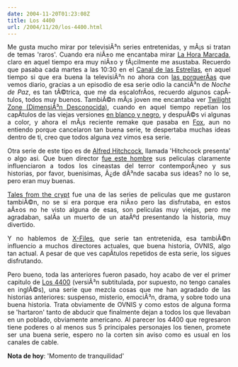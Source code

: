 ```yaml
---
date: 2004-11-20T01:23:08Z
title: Los 4400
url: /2004/11/20/los-4400.html
---
```


<div style="clear:both;"></div>
<p align="justify">Me gusta mucho mirar por televisiÃ³n series entretenidas, y mÃ¡s si tratan de temas 'raros'. Cuando era niÃ±o me encantaba mirar <a href="http://www.cnca.gob.mx/cnca/nuevo/2001/diarias/ago/240801/cinemat.htm">La Hora Marcada</a>, claro en aquel tiempo era muy niÃ±o y fÃ¡cilmente me asustaba. Recuerdo que pasaba cada martes a las 10:30 en el <a href="http://www.esmas.com/televisa/">Canal de las Estrellas</a>, en aquel tiempo si que era buena la televisiÃ³n no ahora con <a href="http://www.esmas.com/laoreja/">las porquerÃ­as</a> que vemos diario, gracias a un episodio de esa serie odio la canciÃ³n de <span style="font-style:italic;">Noche de Paz</span>, es tan tÃ©trica, que me da escalofrÃ­os, recuerdo algunos capÃ­tulos, todos muy buenos. TambiÃ©n mÃ¡s joven me encantaba ver <a href="http://www.twilightzone.org/">Twilight Zone (DimensiÃ³n Desconocida)</a>, cuando en aquel tiempo repetian los capÃ­tulos de las viejas versiones <a href="http://www.scifi.com/twilightzone/">en blanco y negro</a>, y despuÃ©s vi algunas a color, y ahora el mÃ¡s reciente remake que pasaba en <a href="http://www.fox.com">Fox</a>, aun no entiendo porque cancelaron tan buena serie, te despertaba muchas ideas dentro de ti, creo que todos alguna vez vimos esa serie.</p>
<p align="justify">Otra serie de este tipo es de <a href="http://alfredhitchcock.directorscut.info/en/">Alfred Hitchcock</a>, llamada 'Hitchcock presenta' o algo asi. Que buen director <a href="http://www.hitchcock.nl/eng.htm">fue este hombre</a> sus peliculas claramente influenciaron a todos los cineastas del terror contemporÃ¡neo y sus historias, por favor, buenisimas, Â¿de dÃ³nde sacaba sus ideas? no lo se, pero eran muy buenas.</p>
<p align="justify"><a href="http://www.scifi.com/set/tales/">Tales from the crypt</a> fue una de las series de peliculas que me gustaron tambiÃ©n, no se si era porque era niÃ±o pero las disfrutaba, en estos aÃ±os no he visto alguna de esas, son peliculas muy viejas, pero me agradaban, salÃ­a un muerto de un ataÃºd presentando la historia, muy divertido.</p>
<p align="justify">Y no hablemos de <a href="http://www.foxhome.com/xfiles8/">X-Files</a>, que serie tan entretenida, esa tambiÃ©n influencio a muchos directores actuales, que buena historia, OVNIS, algo tan actual. A pesar de que ves capÃ­tulos repetidos de esta serie, los sigues disfrutando.</p>
<p align="justify">Pero bueno, toda las anteriores fueron pasado, hoy acabo de ver el primer capitulo de <a href="http://www.the4400.com/">Los 4400</a> (versiÃ³n subtitulada, por supuesto, no tengo canales en inglÃ©s), una serie que mezcla cosas que me han agradado de las historias anteriores: suspenso, misterio, emociÃ³n, drama, y sobre todo una buena historia. Trata obviamente de OVNIS y como estos de alguna forma se 'hartaron' tanto de abducir que finalmente dejan a todos los que llevaban en un poblado, obviamente americano. Al parecer los 4400 que regresaron tiene poderes o al menos sus 5 principales personajes los tienen, promete ser una buena serie, espero no la corten sin aviso como es usual en los canales de cable.</p>
<p><span style="font-weight:bold;">Nota de hoy</span>: 'Momento de tranquilidad'</p>
<div style="clear:both; padding-bottom: 0.25em;"></div>
